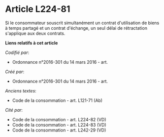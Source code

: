 # Article L224-81

Si le consommateur souscrit simultanément un contrat d'utilisation de biens à temps partagé et un contrat d'échange, un seul
délai de rétractation s'applique aux deux contrats.

**Liens relatifs à cet article**

_Codifié par_:

  - Ordonnance n°2016-301 du 14 mars 2016 - art.

_Créé par_:

  - Ordonnance n°2016-301 du 14 mars 2016 - art.

_Anciens textes_:

  - Code de la consommation - art. L121-71 (Ab)

_Cité par_:

  - Code de la consommation - art. L224-82 (VD)
  - Code de la consommation - art. L224-83 (VD)
  - Code de la consommation - art. L242-29 (VD)
